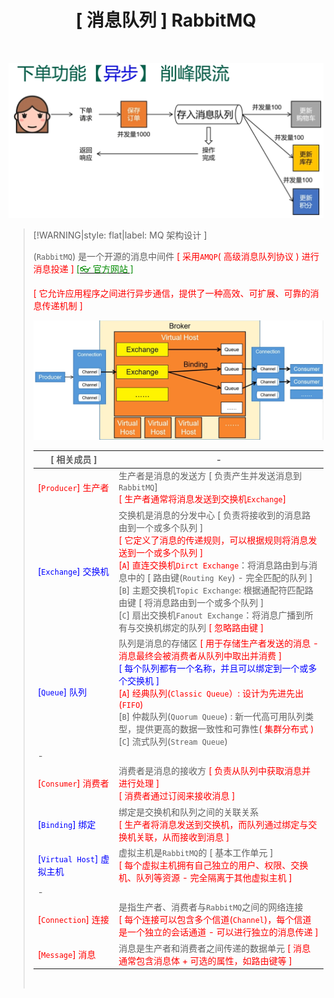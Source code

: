 <h1 align="center">[ 消息队列 ] RabbitMQ</h1>
<p align="center">
</p><br/>


![image-20250922220127550](wwwroot\docImages\image-20250922220127550.png ':size=700')

>[!WARNING|style: flat|label: MQ 架构设计 ]
>
>(`RabbitMQ`) 是一个开源的消息中间件 <span style='color:red'>[ 采用`AMQP`( 高级消息队列协议 ) 进行消息投递 ]</span> [<span style='color:#008B00'>[👓 官方网站 ]</span>](https://www.rabbitmq.com/ ':target=_blank')
>
><span style='color:red'>[ 它允许应用程序之间进行异步通信，提供了一种高效、可扩展、可靠的消息传递机制 ]</span>
>
>![image-20250908234703547](wwwroot\docImages\image-20250908234703547.png)
>
>| [ 相关成员 ]                                              | -                                                            |
>| --------------------------------------------------------- | ------------------------------------------------------------ |
>| <span style='color:RED'>[`Producer`] 生产者</span>        | 生产者是消息的发送方 [ 负责产生并发送消息到`RabbitMQ`]<br/><span style='color:red'>[ 生产者通常将消息发送到交换机`Exchange`]</span> |
>| <span style='color:Blue'>[`Exchange`] 交换机</span>       | 交换机是消息的分发中心 [ 负责将接收到的消息路由到一个或多个队列 ]<br/><span style='color:red'>[ 它定义了消息的传递规则，可以根据规则将消息发送到一个或多个队列 ]</span><br/><span style='color:red'>[`A`] 直连交换机`Dirct Exchange`</span>：将消息路由到与消息中的 [ 路由键(`Routing Key`) - 完全匹配的队列 ]<br/>[`B`] 主题交换机`Topic Exchange`: 根据通配符匹配路由键 [ 将消息路由到一个或多个队列 ]<br/>[`C`] 扇出交换机`Fanout Exchange`：将消息广播到所有与交换机绑定的队列 <span style='color:red'>[ 忽略路由键 ]</span> |
>| <span style='color:Blue'>[`Queue`] 队列</span>            | 队列是消息的存储区 <span style='color:red'>[ 用于存储生产者发送的消息 - 消息最终会被消费者从队列中取出并消费 ]</span><br/><span style='color:Blue'>[ 每个队列都有一个名称，并且可以绑定到一个或多个交换机 ]</span><br/><span style='color:red'>[`A`]  经典队列(`Classic Queue`）: 设计为先进先出(`FIFO`)</span><br/>[`B`] 仲裁队列(`Quorum Queue`) :  新一代高可用队列类型，提供更高的数据一致性和可靠性<span style='color:red'>( 集群分布式 )</span><br/>[`C`] 流式队列(`Stream Queue`) |
>| -                                                         |                                                              |
>| <span style='color:red'>[`Consumer`] 消费者</span>        | 消费者是消息的接收方 <span style='color:red'>[ 负责从队列中获取消息并进行处理 ]</span><br/><span style='color:red'>[ 消费者通过订阅来接收消息 ]</span> |
>| <span style='color:Blue'>[`Binding`] 绑定</span>          | 绑定是交换机和队列之间的关联关系<br/><span style='color:red'> [ 生产者将消息发送到交换机，而队列通过绑定与交换机关联，从而接收到消息 ]</span> |
>| <span style='color:Blue'>[`Virtual Host`] 虚拟主机</span> | 虚拟主机是`RabbitMQ`的 [ 基本工作单元 ]<br/><span style='color:red'>[ 每个虚拟主机拥有自己独立的用户、权限、交换机、队列等资源 - 完全隔离于其他虚拟主机 ]</span> |
>| -                                                         |                                                              |
>| <span style='color:red'>[`Connection`] 连接</span>        | 是指生产者、消费者与`RabbitMQ`之间的网络连接<br/><span style='color:red'>[ 每个连接可以包含多个信道(`Channel`)，每个信道是一个独立的会话通道 - 可以进行独立的消息传递 ]</span> |
>| <span style='color:red'>[`Message`] 消息</span>           | 消息是生产者和消费者之间传递的数据单元<span style='color:red'> [ 消息通常包含消息体 + 可选的属性，如路由键等 ]</span> |
>
>
>
><br/>

